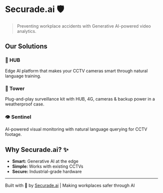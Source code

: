 # Securade.ai 🛡️

> Preventing workplace accidents with Generative AI-powered video analytics.

## Our Solutions

### 🧠 HUB
Edge AI platform that makes your CCTV cameras smart through natural language training.

### 🗼 Tower
Plug-and-play surveillance kit with HUB, 4G, cameras & backup power in a weatherproof case.

### 👁️ Sentinel
AI-powered visual monitoring with natural language querying for CCTV footage.

## Why Securade.ai? ✨
- **Smart:** Generative AI at the edge
- **Simple:** Works with existing CCTVs
- **Secure:** Industrial-grade hardware

---

Built with 💪 by [Securade.ai](https://securade.ai) | Making workplaces safer through AI
